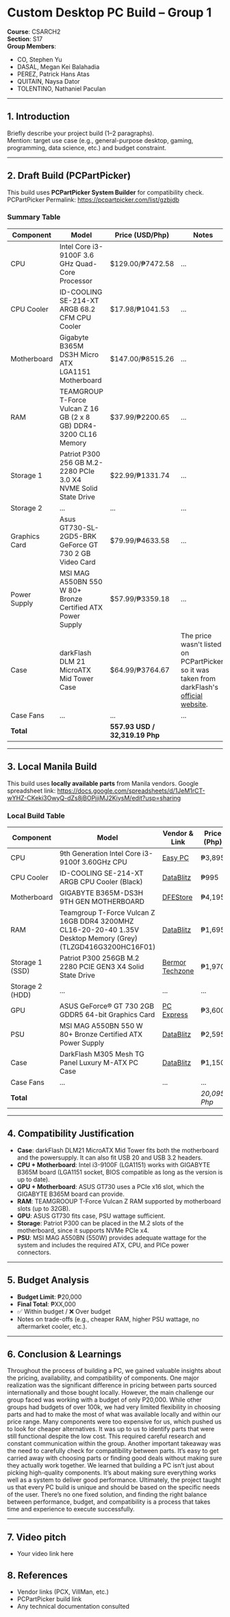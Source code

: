 # Custom Desktop PC Build – Group 1

**Course**: CSARCH2  
**Section**: S17  
**Group Members**:  
- CO, Stephen Yu  
- DASAL, Megan Kei Balahadia
- PEREZ, Patrick Hans Atas
- QUITAIN, Naysa Dator 
- TOLENTINO, Nathaniel Paculan  

---

## 1. Introduction
Briefly describe your project build (1–2 paragraphs).  
Mention: target use case (e.g., general-purpose desktop, gaming, programming, data science, etc.) and budget constraint.

---

## 2. Draft Build (PCPartPicker)
This build uses **PCPartPicker System Builder** for compatibility check. 
PCPartPicker Permalink: https://pcpartpicker.com/list/gzbjdb

### Summary Table 
| Component       | Model | Price (USD/Php) | Notes |
|-----------------|-------|-----------------|-------|
| CPU             | 	Intel Core i3-9100F 3.6 GHz Quad-Core Processor   | 	$129.00/₱7472.58             | ...   |
| CPU Cooler      | 	ID-COOLING SE-214-XT ARGB 68.2 CFM CPU Cooler   | 	$17.98/₱1041.53             | ...   |
| Motherboard     | 	Gigabyte B365M DS3H Micro ATX LGA1151 Motherboard   | 	$147.00/₱8515.26             | ...   |
| RAM             | 	TEAMGROUP T-Force Vulcan Z 16 GB (2 x 8 GB) DDR4-3200 CL16 Memory   | 	$37.99/₱2200.65             | ...   |
| Storage 1       | 	Patriot P300 256 GB M.2-2280 PCIe 3.0 X4 NVME Solid State Drive   | 	$22.99/₱1331.74             | ...   |
| Storage 2       | ...   | ...             | ...   |
| Graphics Card   | 	Asus GT730-SL-2GD5-BRK GeForce GT 730 2 GB Video Card   | 	$79.99/₱4633.58             | ...   |
| Power Supply    | 	MSI MAG A550BN 550 W 80+ Bronze Certified ATX Power Supply   | 	$57.99/₱3359.18             | ...   |
| Case            | 	darkFlash DLM 21 MicroATX Mid Tower Case   | $64.99/₱3764.67             | The price wasn't listed on PCPartPicker, so it was taken from darkFlash's [official website](https://www.darkflash.us/products/drx70-atx-mid-tower-gaming-pc-case?variant=47361679524090).   |
| Case Fans       | ...   | ...             | ...   |
| **Total**       |       | **557.93 USD /<br>32,319.19 Php**     |       |

---

## 3. Local Manila Build
This build uses **locally available parts** from Manila vendors.
Google spreadsheet link: https://docs.google.com/spreadsheets/d/1JeM1rCT-wYHZ-CKeki3OwyQ-dZs8jBOPjjiMJ2KiysM/edit?usp=sharing  

### Local Build Table
| Component       | Model | Vendor & Link      | Price (Php) | Compatibility Notes                  |
|-----------------|-------|--------------------|-------------|--------------------------------------|
| CPU             | 9th Generation Intel Core i3-9100f 3.60GHz CPU   | [Easy PC](https://easypc.com.ph/collections/processor-intel/products/intel-core-i3-9100f-coffee-lake-processor-socket-1151-3-60ghz-6m?variant=39927338860715) | ₱3,895         | ...         |
| CPU Cooler      | ID-COOLING SE-214-XT ARGB CPU Cooler (Black)   | [DataBlitz](https://ecommerce.datablitz.com.ph/products/id-cooling-se-214-xt-argb-cpu-cooler-black)    | ₱995         | ...         |
| Motherboard     | GIGABYTE B365M-DS3H 9TH GEN MOTHERBOARD   | [DFEStore](https://dfestore.com/shop/00022/0002200002/gigabyte-b365m-ds3h-9th-gen-motherboard) | ₱4,195         | ...         |
| RAM             | Teamgroup T-Force Vulcan Z 16GB DDR4 3200MHZ CL16-20-20-40 1.35V Desktop Memory (Grey) (TLZGD416G3200HC16F01)   | [DataBlitz](https://ecommerce.datablitz.com.ph/products/teamgroup-t-force-vulcan-z-16gb-ddr4-3200mhz-cl16-20-20-40-1-35v-desktop-memory-grey-tlzgd416g3200hc16f01) | ₱1,695         | ...         |
| Storage 1 (SSD) | Patriot P300 256GB M.2 2280 PCIE GEN3 X4 Solid State Drive   | [Bermor Techzone](https://bermorzone.com.ph/shop/storage-devices/solid-state-drives/patriot-p300-256gb-512gb-1tb-m-2-2280-pcie-gen3-x4-solid-state-drive/?srsltid=AfmBOoqpfr-UuBMiKNEJafLkSBSHFRyHC8zTIvsxbyfDqljRPD_WEJeu) | ₱1,970         | ...         |
| Storage 2 (HDD) | ...   | ...         | ...         | ...         |
| GPU             | ASUS GeForce® GT 730 2GB GDDR5 64-bit Graphics Card   | [PC Express](https://pcx.com.ph/products/asus-geforce-gt-730-2gb-gddr5-64-bit-graphics-card?srsltid=AfmBOoqJpfH2xhJIi6zQJSeYwQqyWM5UFCEKj7aIlvI07mO8JGyO6Lai)    | ₱3,600         | ...         |
| PSU             | MSI MAG A550BN 550 W 80+ Bronze Certified ATX Power Supply   | [DataBlitz](https://ecommerce.datablitz.com.ph/products/msi-mag-a550bn-550w-80-bronze-power-supply)   | ₱2,595         | ...         |
| Case            | DarkFlash M305 Mesh TG Panel Luxury M-ATX PC Case   | [DataBlitz](https://ecommerce.datablitz.com.ph/products/darkflash-m305-mesh-tg-panel-luxury-m-atx-pc-case-black-white)    | ₱1,150         | ...         |
| Case Fans       | ...   | ...         | ...         | ...         |
| **Total**       |       |                    | *20,095 Php* | Slightly above budget                        |

---

## 4. Compatibility Justification
- **Case**: darkFlash DLM21 MicroATX Mid Tower fits both the motherboard and the powersupply. It can also fit USB 20 and USB 3.2 headers.
- **CPU + Motherboard**: Intel i3-9100F (LGA1151) works with GIGABYTE B365M board (LGA1151 socket, BIOS compatible as long as the version is up to date).  
- **GPU + Motherboard**: ASUS GT730  uses a PCIe x16 slot, which the GIGABYTE B365M board can provide. 
- **RAM**: TEAMGROOUP T-Force Vulcan Z RAM supported by motherboard slots (up to 32GB).  
- **GPU**: ASUS GT730 fits case, PSU wattage sufficient.  
- **Storage**: Patriot P300 can be placed in the M.2 slots of the motherboard, since it supports NVMe PCIe x4.
- **PSU**: MSI MAG A550BN (550W) provides adequate wattage for the system and includes the required ATX, CPU, and PICe power connectors.

---

## 5. Budget Analysis
- **Budget Limit**: ₱20,000  
- **Final Total**: ₱XX,000  
- ✅ Within budget / ❌ Over budget  
- Notes on trade-offs (e.g., cheaper RAM, higher PSU wattage, no aftermarket cooler, etc.).

---

## 6. Conclusion & Learnings

Throughout the process of building a PC, we gained valuable insights about the pricing, availability, and compatibility of components. One major realization was the significant difference in pricing between parts sourced internationally and those bought locally. However, the main challenge our group faced was working with a budget of only P20,000. While other groups had budgets of over 100k, we had very limited flexibility in choosing parts and had to make the most of what was available locally and within our price range. Many components were too expensive for us, which pushed us to look for cheaper alternatives. It was up to us to identify parts that were still functional despite the low cost. This required careful research and constant communication within the group.
Another important takeaway was the need to carefully check for compatibility between parts. It’s easy to get carried away with choosing parts or finding good deals without making sure they actually work together. We learned that building a PC isn’t just about picking high-quality components. It’s about making sure everything works well as a system to deliver good performance.
Ultimately, the project taught us that every PC build is unique and should be based on the specific needs of the user. There’s no one fixed solution, and finding the right balance between performance, budget, and compatibility is a process that takes time and experience to execute successfully.

---
## 7. Video pitch
- Your video link here  

## 8. References
- Vendor links (PCX, VillMan, etc.)  
- PCPartPicker build link  
- Any technical documentation consulted  

